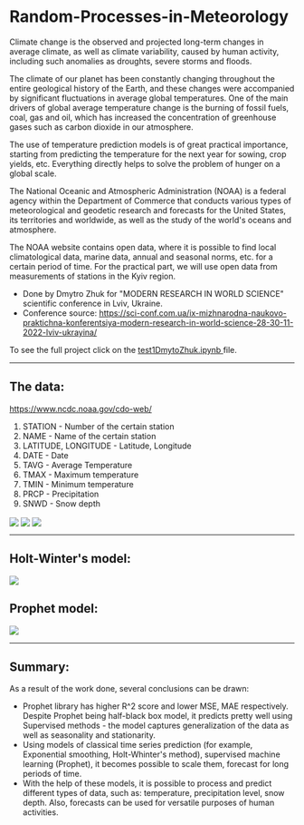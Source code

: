 # Random-Processes-in-Meteorology
Climate change is the observed and projected long-term changes in average climate, as well as climate variability, caused by human activity, including such anomalies as droughts, severe storms and floods.

The climate of our planet has been constantly changing throughout the entire geological history of the Earth, and these changes were accompanied by significant fluctuations in average global temperatures. One of the main drivers of global average temperature change is the burning of fossil fuels, coal, gas and oil, which has increased the concentration of greenhouse gases such as carbon dioxide in our atmosphere.

The use of temperature prediction models is of great practical importance, starting from predicting the temperature for the next year for sowing, crop yields, etc. Everything directly helps to solve the problem of hunger on a global scale.

The National Oceanic and Atmospheric Administration (NOAA) is a federal agency within the Department of Commerce that conducts various types of meteorological and geodetic research and forecasts for the United States, its territories and worldwide, as well as the study of the world's oceans and atmosphere.

The NOAA website contains open data, where it is possible to find local climatological data, marine data, annual and seasonal norms, etc. for a certain period of time. For the practical part, we will use open data from measurements of stations in the Kyiv region.

- Done by Dmytro Zhuk for "MODERN RESEARCH IN WORLD SCIENCE" scientific conference in Lviv, Ukraine.
- Conference source: https://sci-conf.com.ua/ix-mizhnarodna-naukovo-praktichna-konferentsiya-modern-research-in-world-science-28-30-11-2022-lviv-ukrayina/

To see the full project click on the <a href = "test1DmytoZhuk.ipynb">test1DmytoZhuk.ipynb </a>file.

---

## The data:

https://www.ncdc.noaa.gov/cdo-web/

1. STATION - Number of the certain station
2. NAME - Name of the certain station
3. LATITUDE, LONGITUDE - Latitude, Longitude
4. DATE - Date
5. TAVG - Average Temperature
6. TMAX - Maximum temperature
7. TMIN - Minimum temperature
8. PRCP - Precipitation
9. SNWD - Snow depth

<img src="test1DmytroZhuk.jpg" align = "center"/>
<img src="test1DmytroZhuk.jpg" align = "center"/>
<img src="test1DmytroZhuk.jpg" align = "center"/>

---

## Holt-Winter's model: 
<img src="test1DmytroZhuk.jpg" align = "center"/>

## Prophet model: 
<img src="test1DmytroZhuk.jpg" align = "center"/>

---

## Summary:
As a result of the work done, several conclusions can be drawn:

- Prophet library has higher R^2 score and lower MSE, MAE respectively. Despite Prophet being half-black box model, it predicts pretty well using Supervised methods - the model captures generalization of the data as well as seasonality and stationarity.
- Using models of classical time series prediction (for example, Exponential smoothing, Holt-Whinter's method), supervised machine learning (Prophet), it becomes possible to scale them, forecast for long periods of time.
- With the help of these models, it is possible to process and predict different types of data, such as: temperature, precipitation level, snow depth. Also, forecasts can be used for versatile purposes of human activities.
